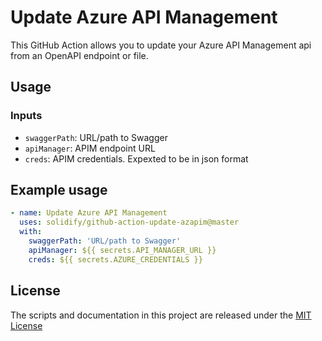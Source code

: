 # Update Azure API Management
This GitHub Action allows you to update your Azure API Management api from an OpenAPI endpoint or file. 

## Usage

### Inputs
- `swaggerPath`: URL/path to Swagger
- `apiManager`: APIM endpoint URL
- `creds`: APIM credentials. Expexted to be in json format

## Example usage
```yaml
- name: Update Azure API Management
  uses: solidify/github-action-update-azapim@master
  with:
    swaggerPath: 'URL/path to Swagger'
    apiManager: ${{ secrets.API_MANAGER_URL }}
    creds: ${{ secrets.AZURE_CREDENTIALS }}
```

## License
The scripts and documentation in this project are released under the [MIT License](LICENSE)
